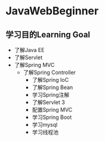 # JavaWebBeginner
## 学习目的Learning Goal
- 了解Java EE
- 了解Servlet
- 了解Spring MVC
   - 了解Spring Controller
	 - 了解Spring IoC
	 - 了解Spring Bean
	 - 学习Spring注解
	 - 了解Servlet 3
	 - 配置Spring MVC
	 - 学习Spring Boot
	 - 学习mysql
	 - 学习线程池
